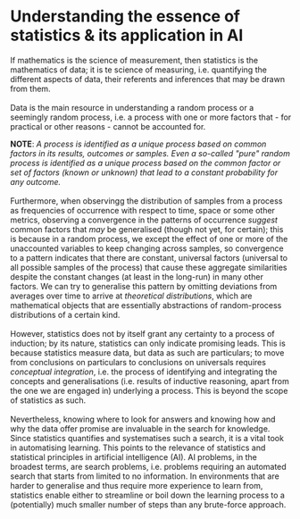 # Understanding the essence of statistics & its application in AI

If mathematics is the science of measurement, then statistics is the mathematics of data; it is te science of measuring, i.e. quantifying the different aspects of data, their referents and inferences that may be drawn from them.
<br><br>
Data is the main resource in understanding a random process or a seemingly random process, i.e. a process with one or more factors that - for practical or other reasons - cannot be accounted for.

**NOTE**: _A process is identified as a unique process based on common factors in its results, outcomes or samples. Even a so-called "pure" random process is identified as a unique process based on the common factor or set of factors (known or unknown) that lead to a constant probability for any outcome._
<br><br>
Furthermore, when observingg the distribution of samples from a process as frequencies of occurrence with respect to time, space or some other metrics, observing a convergence in the patterns of occurrence _suggest_ common factors that _may_ be generalised (though not yet, for certain); this is because in a random process, we except the effect of one or more of the unaccounted variables to keep changing across samples, so convergence to a pattern indicates that there are constant, universal factors (universal to all possible samples of the process) that cause these aggregate similarities despite the constant changes (at least in the long-run) in many other factors. We can try to generalise this pattern by omitting deviations from averages over time to arrive at _theoretical distributions_, which are mathematical objects that are essentially abstractions of random-process distributions of a certain kind.
<br><br>
However, statistics does not by itself grant any certainty to a process of induction; by its nature, statistics can only indicate promising leads. This is because statistics measure data, but data as such are particulars; to move from conclusions on particulars to conclusions on universals requires _conceptual integration_, i.e. the process of identifying and integrating the concepts and generalisations (i.e. results of inductive reasoning, apart from the one we are engaged in) underlying a process. This is beyond the scope of statistics as such.
<br><br>
Nevertheless, knowing where to look for answers and knowing how and why the data offer promise are invaluable in the search for knowledge. Since statistics quantifies and systematises such a search, it is a vital took in automatising learning. This points to the relevance of statistics and statistical principles in artificial intelligence (AI). AI problems, in the broadest terms, are search problems, i.e. problems requiring an automated search that starts from limited to no information. In environments that are harder to generalise and thus require more experience to learn from, statistics enable either to streamline or boil down the learning process to a (potentially) much smaller number of steps than any brute-force approach.

